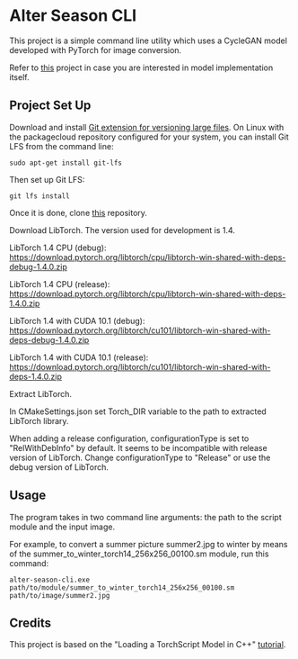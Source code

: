 # Alter Season CLI

This project is a simple command line utility which uses a CycleGAN model developed with PyTorch for image conversion. 

Refer to [this](../../model/README.md) project in case you are interested in model implementation itself.


## Project Set Up

Download and install [Git extension for versioning large files](https://git-lfs.github.com/). On Linux with the packagecloud repository configured for your system, you can install Git LFS from the command line:  
```
sudo apt-get install git-lfs
```

Then set up Git LFS:
```
git lfs install
```

Once it is done, clone [this](https://github.com/puhach/alter-season.git) repository.

Download LibTorch. The version used for development is 1.4.

LibTorch 1.4 CPU (debug):
https://download.pytorch.org/libtorch/cpu/libtorch-win-shared-with-deps-debug-1.4.0.zip

LibTorch 1.4 CPU (release):
https://download.pytorch.org/libtorch/cpu/libtorch-win-shared-with-deps-1.4.0.zip

LibTorch 1.4 with CUDA 10.1 (debug):
https://download.pytorch.org/libtorch/cu101/libtorch-win-shared-with-deps-debug-1.4.0.zip

LibTorch 1.4 with CUDA 10.1 (release):
https://download.pytorch.org/libtorch/cu101/libtorch-win-shared-with-deps-1.4.0.zip


Extract LibTorch. 

In CMakeSettings.json set Torch_DIR variable to the path to extracted LibTorch library. 

When adding a release configuration, configurationType is set to "RelWithDebInfo" by default. It seems to be incompatible with release version of LibTorch. Change configurationType to "Release" or use the debug version of LibTorch. 



## Usage

The program takes in two command line arguments: the path to the script module and the input image. 

For example, to convert a summer picture summer2.jpg to winter by means of the summer_to_winter_torch14_256x256_00100.sm module, run this command:
```
alter-season-cli.exe path/to/module/summer_to_winter_torch14_256x256_00100.sm path/to/image/summer2.jpg 
```

## Credits


This project is based on the "Loading a TorchScript Model in C++" [tutorial](https://pytorch.org/tutorials/advanced/cpp_export.html).

